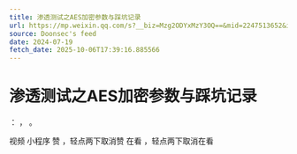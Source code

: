 ```yaml
---
title: 渗透测试之AES加密参数与踩坑记录
url: https://mp.weixin.qq.com/s?__biz=Mzg2ODYxMzY3OQ==&mid=2247513652&idx=1&sn=e4ddd44f281513e3aa063af63606aa9e
source: Doonsec's feed
date: 2024-07-19
fetch_date: 2025-10-06T17:39:16.885566
---
```


# 渗透测试之AES加密参数与踩坑记录

：
，
。

视频
小程序
赞
，轻点两下取消赞
在看
，轻点两下取消在看